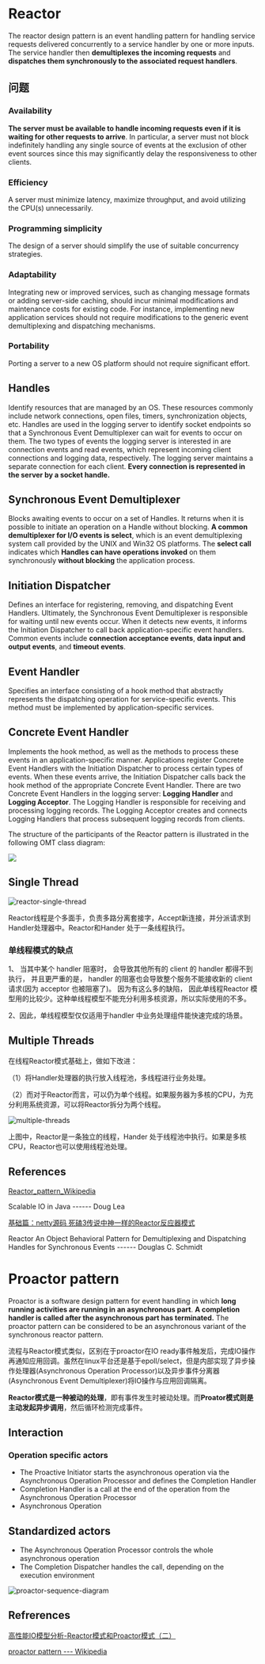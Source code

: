 # Reactor

The reactor design pattern is an event handling pattern for handling service requests delivered concurrently to a service handler by one or more inputs. The service handler then **demultiplexes the incoming requests** and **dispatches them synchronously to the associated request handlers**.

## 问题

### Availability

**The server must be available to handle incoming requests even if it is waiting for other requests to arrive**. In particular, a server must not block indefinitely handling any single source of events at the exclusion of other event sources since this may significantly delay the responsiveness to other clients.  

### Efficiency

 A server must minimize latency, maximize throughput, and avoid utilizing the CPU(s) unnecessarily.  

### Programming simplicity

The design of a server should simplify the use of suitable concurrency strategies.

### Adaptability

Integrating new or improved services, such as changing message formats or adding server-side caching, should incur minimal modifications and maintenance costs for existing code. For instance, implementing new application services should not require modifications to the generic event demultiplexing and dispatching mechanisms. 

### Portability

Porting a server to a new OS platform should not require significant effort.

## Handles
Identify resources that are managed by an OS. These resources commonly include network connections, open files, timers, synchronization objects, etc.
Handles are used in the logging server to identify socket endpoints so that a Synchronous Event Demultiplexer can wait for events to occur on
them. The two types of events the logging server is interested in are connection events and read events, which represent incoming client connections and logging data, respectively. The logging server maintains a separate connection for each client. **Every connection is represented in the server by a socket handle.**

## Synchronous Event Demultiplexer

Blocks awaiting events to occur on a set of Handles. It returns when it is possible to initiate an operation on a Handle without blocking. **A common demultiplexer for I/O events is select**, which is an event demultiplexing system call provided by the UNIX and Win32 OS platforms. The **select call** indicates which **Handles can have operations invoked** on them synchronously **without blocking** the application process.  

## Initiation Dispatcher

Defines an interface for registering, removing, and dispatching Event Handlers. Ultimately, the Synchronous Event Demultiplexer is responsible for waiting until new events occur. When it detects new events, it informs the Initiation Dispatcher to call back application-specific event handlers. Common events include **connection acceptance events**, **data input and output events**, and **timeout events**.

## Event Handler
Specifies an interface consisting of a hook method that abstractly represents the dispatching operation for service-specific events. This method must be implemented by application-specific services.
## Concrete Event Handler
Implements the hook method, as well as the methods to process these events in an application-specific manner. Applications register Concrete Event
Handlers with the Initiation Dispatcher to process certain types of events. When these events arrive, the Initiation Dispatcher calls back the hook method of the appropriate Concrete Event Handler. There are two Concrete Event Handlers in the logging server: **Logging Handler** and **Logging Acceptor**. The Logging Handler is responsible for receiving and processing logging records. The Logging Acceptor creates and connects Logging Handlers that process subsequent logging records from clients.

The structure of the participants of the Reactor pattern is illustrated in the following OMT class diagram:  

![](reactor-class-diagram.png)

## Single Thread

![reactor-single-thread](reactor-single-thread.png)

Reactor线程是个多面手，负责多路分离套接字，Accept新连接，并分派请求到Handler处理器中。Reactor和Hander 处于一条线程执行。

### 单线程模式的缺点

1、 当其中某个 handler 阻塞时， 会导致其他所有的 client 的 handler 都得不到执行， 并且更严重的是， handler 的阻塞也会导致整个服务不能接收新的 client 请求(因为 acceptor 也被阻塞了)。 因为有这么多的缺陷， 因此单线程Reactor 模型用的比较少。这种单线程模型不能充分利用多核资源，所以实际使用的不多。

2、因此，单线程模型仅仅适用于handler 中业务处理组件能快速完成的场景。

## Multiple Threads

在线程Reactor模式基础上，做如下改进：

（1）将Handler处理器的执行放入线程池，多线程进行业务处理。

（2）而对于Reactor而言，可以仍为单个线程。如果服务器为多核的CPU，为充分利用系统资源，可以将Reactor拆分为两个线程。

![multiple-threads](reactor-multiple-threads.png)



上图中，Reactor是一条独立的线程，Hander 处于线程池中执行。如果是多核CPU，Reactor也可以使用线程池处理。

## References

[Reactor_pattern_Wikipedia](https://en.wikipedia.org/wiki/Reactor_pattern)

Scalable IO in Java ------ Doug Lea

[基础篇：netty源码 死磕3传说中神一样的Reactor反应器模式](https://www.cnblogs.com/crazymakercircle/p/9833847.html)

Reactor An Object Behavioral Pattern for Demultiplexing and Dispatching Handles for Synchronous Events  ------ Douglas C. Schmidt  



# Proactor pattern

Proactor is a software design pattern for event handling in which **long running activities are running in an asynchronous part**. **A completion handler is called after the asynchronous part has terminated.** The proactor pattern can be considered to be an asynchronous variant of the synchronous reactor pattern.

流程与Reactor模式类似，区别在于proactor在IO ready事件触发后，完成IO操作再通知应用回调。虽然在linux平台还是基于epoll/select，但是内部实现了异步操作处理器(Asynchronous Operation Processor)以及异步事件分离器(Asynchronous Event Demultiplexer)将IO操作与应用回调隔离。

**Reactor模式是一种被动的处理**，即有事件发生时被动处理。而**Proator模式则是主动发起异步调用**，然后循环检测完成事件。

## Interaction
### Operation specific actors

- The Proactive Initiator starts the asynchronous operation via the Asynchronous Operation Processor and defines the Completion Handler
- Completion Handler is a call at the end of the operation from the Asynchronous Operation Processor
- Asynchronous Operation

## Standardized actors

- The Asynchronous Operation Processor controls the whole asynchronous operation
- The Completion Dispatcher handles the call, depending on the execution environment

![proactor-sequence-diagram](proactor-sequence-diagram.jpg)

## Refrerences

[高性能IO模型分析-Reactor模式和Proactor模式（二）](https://zhuanlan.zhihu.com/p/95662364)

[proactor pattern --- Wikipedia](https://en.wikipedia.org/wiki/Proactor_pattern)